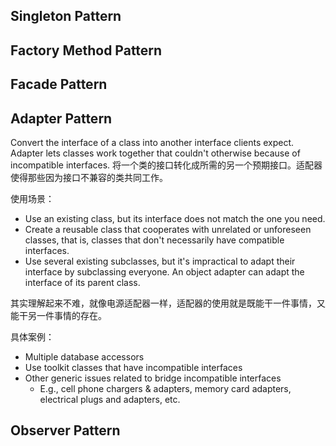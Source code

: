 
## Singleton Pattern

## Factory Method Pattern

## Facade Pattern

## Adapter Pattern

Convert the interface of a class into another interface clients expect. Adapter lets classes work together that couldn't otherwise because of incompatible interfaces. 将一个类的接口转化成所需的另一个预期接口。适配器使得那些因为接口不兼容的类共同工作。

使用场景：
- Use an existing class, but its interface does not match the one you need. 
- Create a reusable class that cooperates with unrelated or unforeseen classes, that is, classes that don't necessarily have compatible interfaces.
- Use several existing subclasses, but it's impractical to adapt their interface by subclassing everyone. An object adapter can adapt the interface of its parent class.

其实理解起来不难，就像电源适配器一样，适配器的使用就是既能干一件事情，又能干另一件事情的存在。

具体案例：
- Multiple database accessors 
- Use toolkit classes that have incompatible interfaces
- Other generic issues related to bridge incompatible interfaces 
	- E.g., cell phone chargers & adapters, memory card adapters, electrical plugs and adapters, etc.

## Observer Pattern